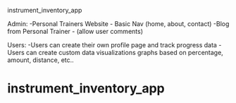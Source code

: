instrument_inventory_app

Admin:
-Personal Trainers Website - Basic Nav (home, about, contact)
-Blog from Personal Trainer - (allow user comments)


Users:
-Users can create their own profile page and track progress data
-Users can create custom data visualizations graphs based on percentage, amount, distance, etc..
# instrument_inventory_app
